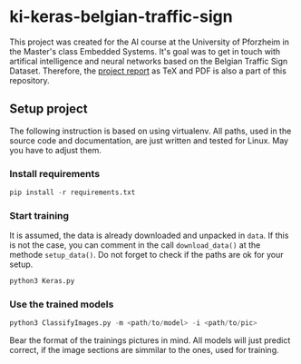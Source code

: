 # ki-keras-belgian-traffic-sign

This project was created for the AI course at the University of Pforzheim in the Master's class Embedded Systems.
It's goal was to get in touch with artifical intelligence and neural networks based on the Belgian Traffic Sign Dataset.
Therefore, the [project report](https://github.com/Allegra42/ki-keras-belgian-traffic-sign/blob/master/report/Ausarbeitung_Anna-Lena_Marx.pdf)
as TeX and PDF is also a part of this repository.

## Setup project
The following instruction is based on using virtualenv.
All paths, used in the source code and documentation, are just written and tested for Linux. May you have to adjust them.

### Install requirements
```python
pip install -r requirements.txt
```

### Start training
It is assumed, the data is already downloaded and unpacked in `data`. If this is not the case, you can comment in the
call `download_data()` at the methode `setup_data()`. Do not forget to check if the paths are ok for your setup.
```python
python3 Keras.py
```

### Use the trained models
```python
python3 ClassifyImages.py -m <path/to/model> -i <path/to/pic>
```
Bear the format of the trainings pictures in mind. All models will just predict correct, if the image sections are simmilar 
to the ones, used for training.
